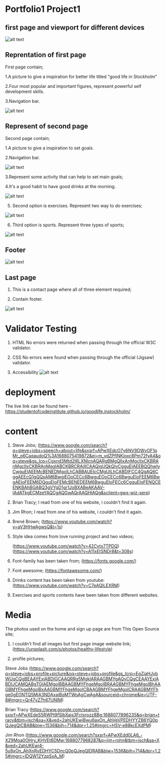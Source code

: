 # Portfolio1 Project1

## first page and viewport for different devices

![alt text](assets/images/Screenshot-of-website.png)

## Reprentation of first page

First page contain;

1.A picture to give a inspiration for better life titled "good life in Stockholm"

2.Four most popular and important figures, represent powerful self development skills.

3.Navigation bar.

![alt text](assets/images/first-page.png)

## Represent of second page

Second page contain;

1.A picture to give a inspiration to set goals.

2.Navigation bar.

![alt text](assets/images/second-page.png)

3.Represent some activity that can help to set main goals;

4.It's a good habit to have good drinks at the morning.

![alt text](assets/images/representation-drinks.png)

5. Second option is exercises. Represent two way to do exercises;

![alt text](assets/images/representation-exercises.png)

6. Third option is sports. Represent three types of sports;

![alt text](assets/images/representation-sport.png)

## Footer

![alt text](assets/images/footer-image.png)

## Last page

1. This is a contact page where all of three element required;

2. Contain footer.

![alt text](assets/images/contact-page.png)

# Validator Testing

1. HTML
   No errors were returned when passing through the official W3C validator.

2. CSS
   No errors were found when passing through the official (Jigsaw) validator.

3. Accessibility
   ![alt text](assets/images/Accessibility.png)

# deployment

The live link can be found here - https://studentofcodeinstitute.github.io/goodlife.instockholm/

# content

1. Steve Jobs; (https://www.google.com/search?q=steve+jobs+speech+about+life&sxsrf=APwXEdcO7y6NV9DWvOF1pMr_q6CaqaudoQ%3A1688075419872&ei=m_ydZPflNKioxc8Pm72fyA4&oq=steve&gs_lcp=Cgxnd3Mtd2l6LXNlcnAQARgBMgQIIxAnMgcIIxCKBRAnMgcIIxCKBRAnMggIABCKBRCRAjIICAAQigUQkQIyCgguEIAEEBQQhwIyCwguEIAEEMcBENEDMgoILhCABBAUEIcCMgUILhCABDIFCC4QgAQ6CggAEEcQ1gQQsAM6BwgjEOoCECc6BwguEOoCECc6BwguEIoFEEM6BwgAEIoFEEM6DQguEIoFEMcBENEDEEM6BwguEIoFECc6CgguEIoFENQCEENKBAhBGABQ3gVYgD1gr1JoBXABeAKAAV-IAdATkgECMzeYAQCgAQGwAQrAAQHIAQg&sclient=gws-wiz-serp)

2. Brian Tracy; I read from one of his website, i couldn't find it again.

3. Jim Rhon; I read from one of his website, i couldn't find it again.

4. Brené Brown; (https://www.youtube.com/watch?v=aV3HHwAgwsQ&t=1s)

5. Style idea comes from love running project and two videos;

   (https://www.youtube.com/watch?v=42Cvtx7TPDQ)
   (https://www.youtube.com/watch?v=A11xEtSNDr8&t=308s)

6. Font-family has been taken from;
   (https://fonts.google.com/)

7. Font awesome; (https://fontawesome.com/)

8. Drinks content has been taken from youtube: (https://www.youtube.com/watch?v=C7eAQILEXRM)

9. Exercises and sports contents have been taken from different websites.

# Media

The photos used on the home and sign up page are from This Open Source site;

1. I couldn't find all images but first page image website link; (https://unsplash.com/s/photos/healthy-lifestyle)

2. profile pictures;

Steve Jobs
(https://www.google.com/search?q=steve+jobs+profile+picture&oq=steve+jobs+profile&gs_lcrp=EgZjaHJvbWUqCQgBEAAYExiABDIGCAAQRRg5MgkIARAAGBMYgAQyCQgCEAAYExiABDIJCAMQABgTGIAEMgoIBBAAGBMYFhgeMgoIBRAAGBMYFhgeMgoIBhAAGBMYFhgeMgoIBxAAGBMYFhgeMgoICBAAGBMYFhgeMgoICRAAGBMYFhge0gEONTQ5MjA3NDAxajBqMTWoAgCwAgA&sourceid=chrome&ie=UTF-8#imgrc=Qr47yZ7h67UNIM)

Brian Tracy
(https://www.google.com/search?sxsrf=APwXEdeS5RWPt9fSlbXais3Fctxrozz8Bg:1688077896235&q=brian+tracy&tbm=isch&sa=X&ved=2ahUKEwjBwu6axOn_AhVeVPEDHYYZB6YQ0pQJegQICBAB&biw=1536&bih=714&dpr=1.25#imgrc=HSV-e88kcEXdPM)

Jim Rhon
(https://www.google.com/search?sxsrf=APwXEdd0LA6_-XZ9Moa0OHry_KHVEt6DMw:1688077968287&q=jim+rohn&tbm=isch&sa=X&ved=2ahUKEwj4-5u9xOn_AhXnRvEDHYC5DncQ0pQJegQIDRAB&biw=1536&bih=714&dpr=1.25#imgrc=lDQW12YzpSxA_M)
